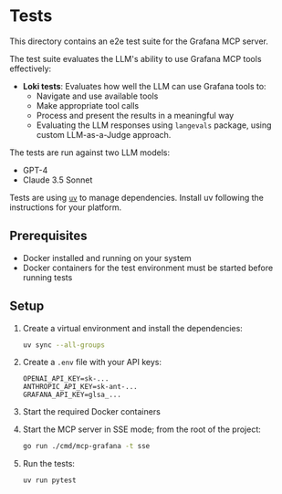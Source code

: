 # Tests

This directory contains an e2e test suite for the Grafana MCP server.

The test suite evaluates the LLM's ability to use Grafana MCP tools effectively:

- **Loki tests**: Evaluates how well the LLM can use Grafana tools to:
  - Navigate and use available tools
  - Make appropriate tool calls
  - Process and present the results in a meaningful way
  - Evaluating the LLM responses using `langevals` package, using custom LLM-as-a-Judge approach.

The tests are run against two LLM models:
- GPT-4
- Claude 3.5 Sonnet

Tests are using [`uv`] to manage dependencies. Install uv following the instructions for your platform.

## Prerequisites
- Docker installed and running on your system
- Docker containers for the test environment must be started before running tests

## Setup
1. Create a virtual environment and install the dependencies:
   ```bash
   uv sync --all-groups
   ```

2. Create a `.env` file with your API keys:
   ```env
   OPENAI_API_KEY=sk-...
   ANTHROPIC_API_KEY=sk-ant-...
   GRAFANA_API_KEY=glsa_...
   ```

3. Start the required Docker containers

4. Start the MCP server in SSE mode; from the root of the project:
   ```bash
   go run ./cmd/mcp-grafana -t sse
   ```

5. Run the tests:
   ```bash
   uv run pytest
   ```

[`uv`]: https://docs.astral.sh/uv/
